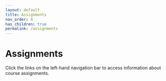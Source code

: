 ```yaml
---
layout: default
title: Assignments
nav_order: 4
has_children: true
permalink: /assignments
---
```

# Assignments
Click the links on the left-hand navigation bar to access information about course assignments.
